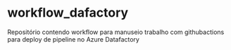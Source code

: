 # workflow_dafactory
Repositório contendo workflow para manuseio trabalho com githubactions para deploy de pipeline no Azure Datafactory
